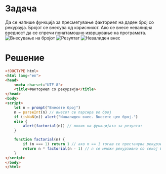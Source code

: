 # Задача
Да се напише функција за пресметување факториел на даден број со рекурзуја. Бројот се внесува од корисникот. Ако се внесе невалидна вредност да се спречи понатамошно извршување на програмата.
![Внесување на бројот](/img/slika1.png)
![Резултат](/img/slika2.png)
![Невалиден внес](/img/slika3.png)
# Решение
```html
<!DOCTYPE html>
<html lang="en">
<head>
    <meta charset="UTF-8">
    <title>Факториел со рекурзија</title>
</head>
<body>
<script>
    let n = prompt("Внесете број")
    n = parseInt(n) // внесот се парсира во број
    if (isNaN(n)) alert("Инвалиден внес. Внесете цел број.")
    else {
        alert(factorial(n)) // повик на функцијата за резултат
    }

    function factorial(n) {
        if (n === 1) return 1 // ако n == 1 тогаш се престанува рекурзијата
        return n * factorial(n - 1) // n се множи рекурзивно со секој број кој е за едем помал од претходниот
    }
</script>
</body>
</html>
```